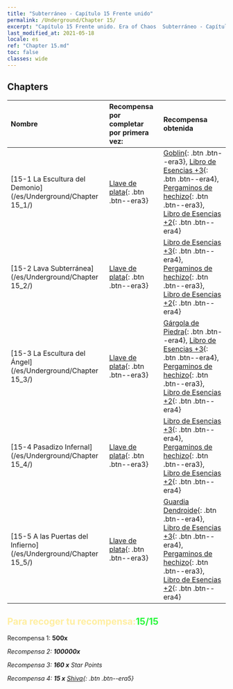 ```yaml
---
title: "Subterráneo - Capítulo 15 Frente unido"
permalink: /Underground/Chapter 15/
excerpt: "Capítulo 15 Frente unido. Era of Chaos  Subterráneo - Capítulo 15. Frente unido"
last_modified_at: 2021-05-18
locale: es
ref: "Chapter 15.md"
toc: false
classes: wide
---
```


## Chapters

  | Nombre |  Recompensa por completar por primera vez: | Recompensa obtenida |
  |:------------|:------------|:------------| 
  | [15-1 La Escultura del Demonio](/es/Underground/Chapter 15_1/) | [Llave de plata](/ItemsES/con_693/){: .btn .btn--era3} | [Goblin](/ItemsES/unt_217/){: .btn .btn--era3}, [Libro de Esencias +3](/ItemsES/mat_60/){: .btn .btn--era4}, [Pergaminos de hechizo](/ItemsES/con_694/){: .btn .btn--era3}, [Libro de Esencias +2](/ItemsES/mat_53/){: .btn .btn--era4} |
  | [15-2 Lava Subterránea](/es/Underground/Chapter 15_2/) | [Llave de plata](/ItemsES/con_693/){: .btn .btn--era3} | [Libro de Esencias +3](/ItemsES/mat_60/){: .btn .btn--era4}, [Pergaminos de hechizo](/ItemsES/con_694/){: .btn .btn--era3}, [Libro de Esencias +2](/ItemsES/mat_53/){: .btn .btn--era4} |
  | [15-3 La Escultura del Ángel](/es/Underground/Chapter 15_3/) | [Llave de plata](/ItemsES/con_693/){: .btn .btn--era3} | [Gárgola de Piedra](/ItemsES/unt_236/){: .btn .btn--era4}, [Libro de Esencias +3](/ItemsES/mat_60/){: .btn .btn--era4}, [Pergaminos de hechizo](/ItemsES/con_694/){: .btn .btn--era3}, [Libro de Esencias +2](/ItemsES/mat_53/){: .btn .btn--era4} |
  | [15-4 Pasadizo Infernal](/es/Underground/Chapter 15_4/) | [Llave de plata](/ItemsES/con_693/){: .btn .btn--era3} | [Libro de Esencias +3](/ItemsES/mat_60/){: .btn .btn--era4}, [Pergaminos de hechizo](/ItemsES/con_694/){: .btn .btn--era3}, [Libro de Esencias +2](/ItemsES/mat_53/){: .btn .btn--era4} |
  | [15-5 A las Puertas del Infierno](/es/Underground/Chapter 15_5/) | [Llave de plata](/ItemsES/con_693/){: .btn .btn--era3} | [Guardia Dendroide](/ItemsES/unt_203/){: .btn .btn--era4}, [Libro de Esencias +3](/ItemsES/mat_60/){: .btn .btn--era4}, [Pergaminos de hechizo](/ItemsES/con_694/){: .btn .btn--era3}, [Libro de Esencias +2](/ItemsES/mat_53/){: .btn .btn--era4} |


## <span style="color: #ffeea0">Para recoger tu recompensa:</span><span style="color: #27f73a">15/15</span>

 Recompensa 1:  **500x** <i class="fas fa-gem"/>

 Recompensa 2:  **100000x** <i class="fas fa-coins"/>

 Recompensa 3: **160 x** Star Points

 Recompensa 4: **15 x** [Shiva](/ItemsES/her_376/){: .btn .btn--era5}

